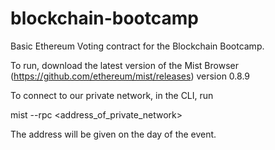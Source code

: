 # blockchain-bootcamp

Basic Ethereum Voting contract for the Blockchain Bootcamp.

To run, download the latest version of the Mist Browser (https://github.com/ethereum/mist/releases) version 0.8.9

To connect to our private network, in the CLI, run 
 
 mist --rpc <address_of_private_network>
 
 The address will be given on the day of the event.
 
 
